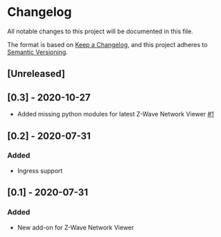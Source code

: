 # Changelog
All notable changes to this project will be documented in this file.

The format is based on [Keep a Changelog](https://keepachangelog.com/en/1.0.0/),
and this project adheres to [Semantic Versioning](https://semver.org/spec/v2.0.0.html).

## [Unreleased]

## [0.3] - 2020-10-27
- Added missing python modules for latest Z-Wave Network Viewer [\#1](https://github.com/sjthespian/addon-zwave-network-viewer/issues/1)

## [0.2] - 2020-07-31
### Added
- Ingress support

## [0.1] - 2020-07-31
### Added
- New add-on for Z-Wave Network Viewer
